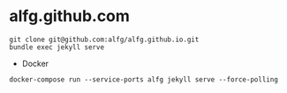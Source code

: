 alfg.github.com
===============

```
git clone git@github.com:alfg/alfg.github.io.git
bundle exec jekyll serve
```

* Docker
```
docker-compose run --service-ports alfg jekyll serve --force-polling
```